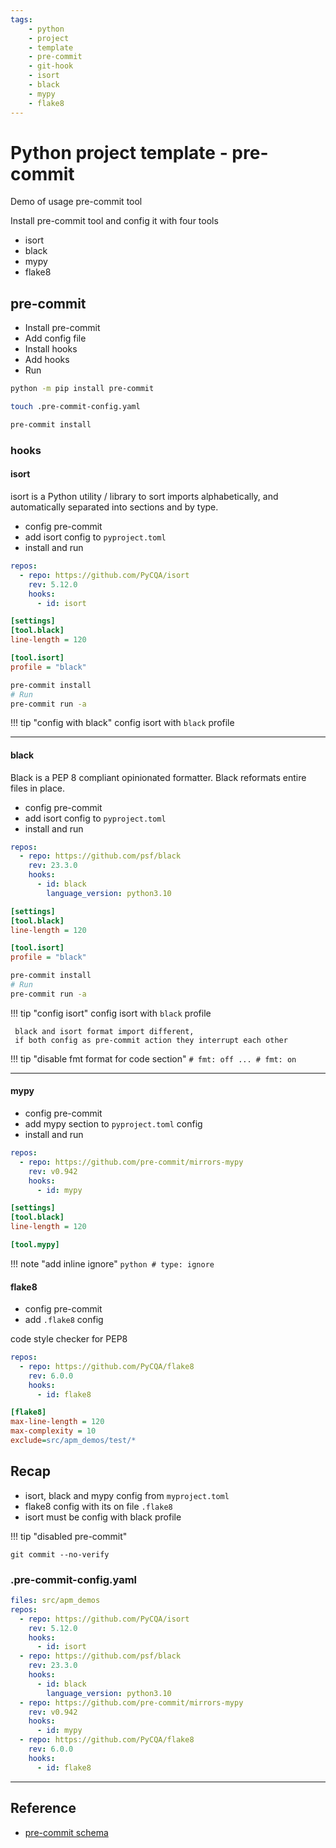 ```yaml
---
tags:
    - python
    - project
    - template
    - pre-commit
    - git-hook
    - isort
    - black
    - mypy
    - flake8
---
```


# Python project template - pre-commit
Demo of usage pre-commit tool

Install pre-commit tool and config it with four tools

- isort
- black
- mypy
- flake8


## pre-commit

- Install pre-commit
- Add config file
- Install hooks
- Add hooks
- Run


```bash title="install"
python -m pip install pre-commit
```

```bash title="config"
touch .pre-commit-config.yaml
```

```bash title="install hook"
pre-commit install
```

### hooks
#### isort
isort is a Python utility / library to sort imports alphabetically, and automatically separated into sections and by type.

- config pre-commit
- add isort config to `pyproject.toml`
- install and run


```yaml title=".pre-commit-config.yaml"
repos:
  - repo: https://github.com/PyCQA/isort
    rev: 5.12.0
    hooks:
      - id: isort
```

```ini title="pyproject.toml"
[settings]
[tool.black]
line-length = 120

[tool.isort]
profile = "black"
```

```bash title="install and run"
pre-commit install
# Run
pre-commit run -a
```

!!! tip "config with black"
     config isort with `black` profile


---

#### black
Black is a PEP 8 compliant opinionated formatter. Black reformats entire files in place.

- config pre-commit
- add isort config to `pyproject.toml`
- install and run

```yaml title=".pre-commit-config.yaml"
repos:
  - repo: https://github.com/psf/black
    rev: 23.3.0
    hooks:
      - id: black
        language_version: python3.10
```

```ini title="pyproject.toml"
[settings]
[tool.black]
line-length = 120

[tool.isort]
profile = "black"
```

```bash title="install and run"
pre-commit install
# Run
pre-commit run -a
```

!!! tip "config isort"
     config isort with `black` profile

     black and isort format import different,
     if both config as pre-commit action they interrupt each other

!!! tip "disable fmt format for code section"
    ```
    # fmt: off
    ...
    # fmt: on
    ```

---

#### mypy

- config pre-commit
- add mypy section to `pyproject.toml` config
- install and run

```yaml title=".pre-commit-config.yaml"
repos:
  - repo: https://github.com/pre-commit/mirrors-mypy
    rev: v0.942
    hooks:
      - id: mypy
```

```ini title="pyproject.toml"
[settings]
[tool.black]
line-length = 120

[tool.mypy]

```

!!! note "add inline ignore"
    ```python
    # type: ignore
    ```
     

#### flake8
- config pre-commit
- add `.flake8` config


code style checker for PEP8

```yaml title=".pre-commit-config.yaml"
repos:
  - repo: https://github.com/PyCQA/flake8
    rev: 6.0.0
    hooks:
      - id: flake8
```

```ini title=".flake8"
[flake8]
max-line-length = 120
max-complexity = 10
exclude=src/apm_demos/test/*
```

## Recap
- isort, black and mypy config from `myproject.toml`
- flake8 config with its on file `.flake8`
- isort must be config with black profile

!!! tip "disabled pre-commit"
  ```
  git commit --no-verify
  ```

### .pre-commit-config.yaml

```yaml
files: src/apm_demos
repos:
  - repo: https://github.com/PyCQA/isort
    rev: 5.12.0
    hooks:
      - id: isort
  - repo: https://github.com/psf/black
    rev: 23.3.0
    hooks:
      - id: black
        language_version: python3.10
  - repo: https://github.com/pre-commit/mirrors-mypy
    rev: v0.942
    hooks:
      - id: mypy
  - repo: https://github.com/PyCQA/flake8
    rev: 6.0.0
    hooks:
      - id: flake8
```
     
---

## Reference
- [pre-commit schema](https://json.schemastore.org/pre-commit-config.json)

